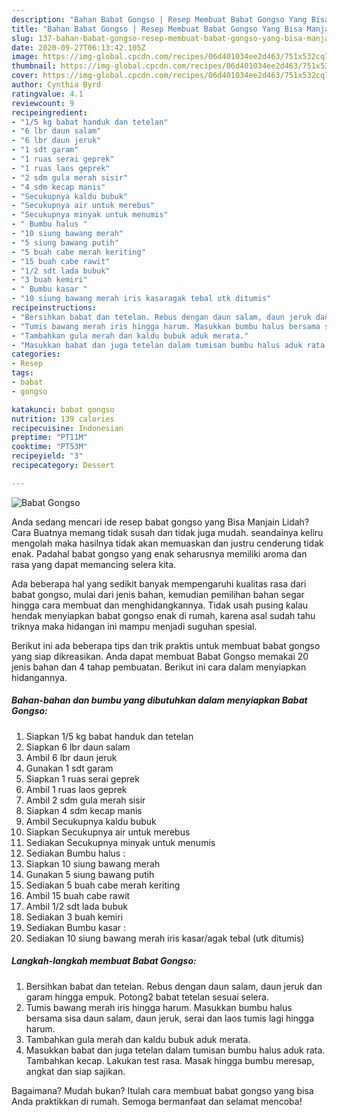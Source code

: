 ```yaml
---
description: "Bahan Babat Gongso | Resep Membuat Babat Gongso Yang Bisa Manjain Lidah"
title: "Bahan Babat Gongso | Resep Membuat Babat Gongso Yang Bisa Manjain Lidah"
slug: 137-bahan-babat-gongso-resep-membuat-babat-gongso-yang-bisa-manjain-lidah
date: 2020-09-27T06:13:42.105Z
image: https://img-global.cpcdn.com/recipes/06d401034ee2d463/751x532cq70/babat-gongso-foto-resep-utama.jpg
thumbnail: https://img-global.cpcdn.com/recipes/06d401034ee2d463/751x532cq70/babat-gongso-foto-resep-utama.jpg
cover: https://img-global.cpcdn.com/recipes/06d401034ee2d463/751x532cq70/babat-gongso-foto-resep-utama.jpg
author: Cynthia Byrd
ratingvalue: 4.1
reviewcount: 9
recipeingredient:
- "1/5 kg babat handuk dan tetelan"
- "6 lbr daun salam"
- "6 lbr daun jeruk"
- "1 sdt garam"
- "1 ruas serai geprek"
- "1 ruas laos geprek"
- "2 sdm gula merah sisir"
- "4 sdm kecap manis"
- "Secukupnya kaldu bubuk"
- "Secukupnya air untuk merebus"
- "Secukupnya minyak untuk menumis"
- " Bumbu halus "
- "10 siung bawang merah"
- "5 siung bawang putih"
- "5 buah cabe merah keriting"
- "15 buah cabe rawit"
- "1/2 sdt lada bubuk"
- "3 buah kemiri"
- " Bumbu kasar "
- "10 siung bawang merah iris kasaragak tebal utk ditumis"
recipeinstructions:
- "Bersihkan babat dan tetelan. Rebus dengan daun salam, daun jeruk dan garam hingga empuk. Potong2 babat tetelan sesuai selera."
- "Tumis bawang merah iris hingga harum. Masukkan bumbu halus bersama sisa daun salam, daun jeruk, serai dan laos tumis lagi hingga harum."
- "Tambahkan gula merah dan kaldu bubuk aduk merata."
- "Masukkan babat dan juga tetelan dalam tumisan bumbu halus aduk rata. Tambahkan kecap. Lakukan test rasa. Masak hingga bumbu meresap, angkat dan siap sajikan."
categories:
- Resep
tags:
- babat
- gongso

katakunci: babat gongso 
nutrition: 139 calories
recipecuisine: Indonesian
preptime: "PT11M"
cooktime: "PT53M"
recipeyield: "3"
recipecategory: Dessert

---
```



![Babat Gongso](https://img-global.cpcdn.com/recipes/06d401034ee2d463/751x532cq70/babat-gongso-foto-resep-utama.jpg)

Anda sedang mencari ide resep babat gongso yang Bisa Manjain Lidah? Cara Buatnya memang tidak susah dan tidak juga mudah. seandainya keliru mengolah maka hasilnya tidak akan memuaskan dan justru cenderung tidak enak. Padahal babat gongso yang enak seharusnya memiliki aroma dan rasa yang dapat memancing selera kita.



Ada beberapa hal yang sedikit banyak mempengaruhi kualitas rasa dari babat gongso, mulai dari jenis bahan, kemudian pemilihan bahan segar hingga cara membuat dan menghidangkannya. Tidak usah pusing kalau hendak menyiapkan babat gongso enak di rumah, karena asal sudah tahu triknya maka hidangan ini mampu menjadi suguhan spesial.


Berikut ini ada beberapa tips dan trik praktis untuk membuat babat gongso yang siap dikreasikan. Anda dapat membuat Babat Gongso memakai 20 jenis bahan dan 4 tahap pembuatan. Berikut ini cara dalam menyiapkan hidangannya.

<!--inarticleads1-->

##### Bahan-bahan dan bumbu yang dibutuhkan dalam menyiapkan Babat Gongso:

1. Siapkan 1/5 kg babat handuk dan tetelan
1. Siapkan 6 lbr daun salam
1. Ambil 6 lbr daun jeruk
1. Gunakan 1 sdt garam
1. Siapkan 1 ruas serai geprek
1. Ambil 1 ruas laos geprek
1. Ambil 2 sdm gula merah sisir
1. Siapkan 4 sdm kecap manis
1. Ambil Secukupnya kaldu bubuk
1. Siapkan Secukupnya air untuk merebus
1. Sediakan Secukupnya minyak untuk menumis
1. Sediakan  Bumbu halus :
1. Siapkan 10 siung bawang merah
1. Gunakan 5 siung bawang putih
1. Sediakan 5 buah cabe merah keriting
1. Ambil 15 buah cabe rawit
1. Ambil 1/2 sdt lada bubuk
1. Sediakan 3 buah kemiri
1. Sediakan  Bumbu kasar :
1. Sediakan 10 siung bawang merah iris kasar/agak tebal (utk ditumis)




<!--inarticleads2-->

##### Langkah-langkah membuat Babat Gongso:

1. Bersihkan babat dan tetelan. Rebus dengan daun salam, daun jeruk dan garam hingga empuk. Potong2 babat tetelan sesuai selera.
1. Tumis bawang merah iris hingga harum. Masukkan bumbu halus bersama sisa daun salam, daun jeruk, serai dan laos tumis lagi hingga harum.
1. Tambahkan gula merah dan kaldu bubuk aduk merata.
1. Masukkan babat dan juga tetelan dalam tumisan bumbu halus aduk rata. Tambahkan kecap. Lakukan test rasa. Masak hingga bumbu meresap, angkat dan siap sajikan.




Bagaimana? Mudah bukan? Itulah cara membuat babat gongso yang bisa Anda praktikkan di rumah. Semoga bermanfaat dan selamat mencoba!
